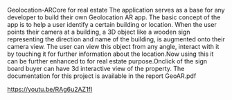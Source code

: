 Geolocation-ARCore for real estate
The application serves as a base for any developer to build their own Geolocation AR app. The basic concept of the app is to help a user identify a certain building or location. When the user points their camera at a building, a 3D object like a wooden sign representing the direction and name of the building, is augmented onto their camera view. The user can view this object from any angle, interact with it by touching it for further information about the location.Now using this it can be further enhanced to for real estate purpose.Onclick of the sign board buyer can have 3d interactive view of the property.
The documentation for this project is available in the report GeoAR.pdf

https://youtu.be/RAg6u2AZ1fI
